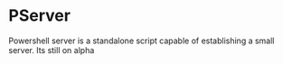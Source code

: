 # PServer
Powershell server is a standalone script capable of establishing a small server. Its still on alpha
